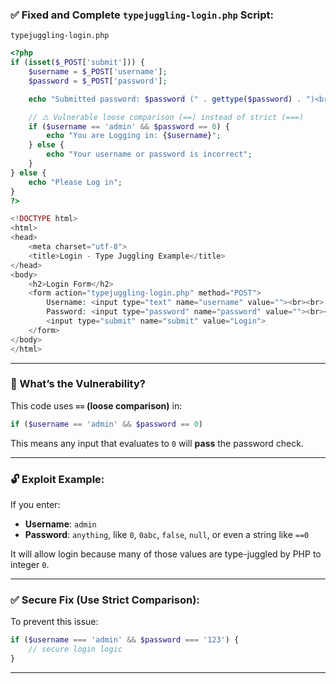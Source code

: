 
### ✅ Fixed and Complete `typejuggling-login.php` Script:

```
typejuggling-login.php
```
```php
<?php
if (isset($_POST['submit'])) {
    $username = $_POST['username'];
    $password = $_POST['password'];

    echo "Submitted password: $password (" . gettype($password) . ")<br />";

    // ⚠️ Vulnerable loose comparison (==) instead of strict (===)
    if ($username == 'admin' && $password == 0) {
        echo "You are Logging in: {$username}";
    } else {
        echo "Your username or password is incorrect";
    }
} else {
    echo "Please Log in";
}
?>

<!DOCTYPE html>
<html>
<head>
    <meta charset="utf-8">
    <title>Login - Type Juggling Example</title>
</head>
<body>
    <h2>Login Form</h2>
    <form action="typejuggling-login.php" method="POST">
        Username: <input type="text" name="username" value=""><br><br>
        Password: <input type="password" name="password" value=""><br><br>
        <input type="submit" name="submit" value="Login">
    </form>
</body>
</html>
```

---

### 🔐 What’s the Vulnerability?

This code uses **`==` (loose comparison)** in:

```php
if ($username == 'admin' && $password == 0)
```

This means any input that evaluates to `0` will **pass** the password check.

---

### 🔓 Exploit Example:

If you enter:

* **Username**: `admin`
* **Password**: `anything`, like `0`, `0abc`, `false`, `null`, or even a string like `==0`

It will allow login because many of those values are type-juggled by PHP to integer `0`.

---

### ✅ Secure Fix (Use Strict Comparison):

To prevent this issue:

```php
if ($username === 'admin' && $password === '123') {
    // secure login logic
}
```

---
